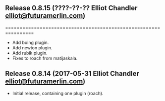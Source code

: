 ## Release 0.8.15 (????-??-?? Elliot Chandler <elliot@futuramerlin.com>)
================================================================

- Add boing plugin.
- Add newton plugin.
- Add rubik plugin.
- Fixes to roach from matijaskala.

## Release 0.8.14 (2017-05-31 Elliot Chandler <elliot@futuramerlin.com>)

- Initial release, containing one plugin (roach).
